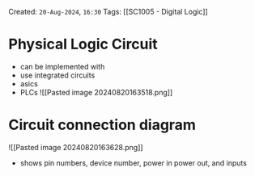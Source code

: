 Created: `20-Aug-2024`, `16:30`
Tags: [[SC1005 - Digital Logic]]

# Physical Logic Circuit
- can be implemented with
- use integrated circuits
- asics
- PLCs
![[Pasted image 20240820163518.png]]

# Circuit connection diagram
![[Pasted image 20240820163628.png]]
- shows pin numbers, device number, power in power out, and inputs